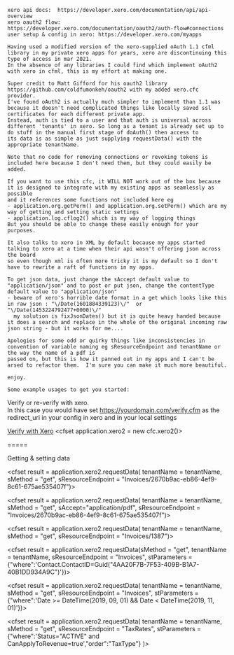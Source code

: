 	xero api docs:  https://developer.xero.com/documentation/api/api-overview
	xero oauth2 flow: https://developer.xero.com/documentation/oauth2/auth-flow#connections 
	user setup & config in xero: https://developer.xero.com/myapps 
	
	Having used a modified version of the xero-supplied oAuth 1.1 cfml library in my private xero apps for years, xero are discontinuing this type of access in mar 2021.
	In the absence of any libraries I could find which implement oAuth2 with xero in cfml, this is my effort at making one.
	
	Super credit to Matt Gifford for his oauth2 library https://github.com/coldfumonkeh/oauth2 with my added xero.cfc provider. 
	I've found oAuth2 is actually much simpler to implement than 1.1 was because it doesn't need complicated things like locally saved ssl certificates for each different private app.
	Instead, auth is tied to a user and that auth is universal across different 'tenants' in xero. So long as a tenant is already set up to do stuff in the manual first stage of doAuth() then access to
	its data is as simple as just supplying requestData() with the appropriate tenantName.
	
	Note that no code for removing connections or revoking tokens is included here because I don't need them, but they could easily be added.
	
	If you want to use this cfc, it WILL NOT work out of the box because it is designed to integrate with my existing apps as seamlessly as possible
	and it references some functions not included here eg 
	- application.org.getPerm() and application.org.setPerm() which are my way of getting and setting static settings
	- application.log.cflog2() which is my way of logging things
	But you should be able to change these easily enough for your purposes.
	
	It also talks to xero in XML by default because my apps started talking to xero at a time when their api wasn't offering json across the board 
	so even though xml is often more tricky it is my default so I don't have to rewrite a raft of functions in my apps. 
	 
	To get json data, just change the sAccept default value to "application/json" and to post or put json, change the contentType default value to "application/json"
	- beware of xero's horrible date format in a get which looks like this in raw json : "\/Date(1601884339123)\/"  or "\/Date(1453224792477+0000)\/" 
	  my solution is fixJsonDates() but it is quite heavy handed because it does a search and replace in the whole of the original incoming raw json string - but it works for me....
	 	
	Apologies for some odd or quirky things like inconsistencies in convention of variable naming eg sResourceEndpoint and tenantName or the way the name of a pdf is
	passed on, but this is how it panned out in my apps and I can't be arsed to refactor them.  I'm sure you can make it much more beautiful.
	
	enjoy.
	
	Some example usages to get you started:

Verify or re-verify with xero.  
In this case you would have set https://yourdomain.com/verify.cfm as the redirect_uri in your config in xero and in your local settings
	
<a href="verify.cfm?a=startXero2Auth">Verify with Xero</a>
<cfset application.xero2 = new cfc.xero2()>

=====

Getting & setting data 

<cfset tenantName = "myTenantNameInXero">

<cfset result = application.xero2.requestData(
											tenantName = tenantName,
											sMethod = "get",
											sResourceEndpoint = "Invoices/2670b9ac-eb86-4ef9-8c61-675ae535407f")>
<cfdump var="#result#" label="get one invoice by guid">

<!---same thing except it gets a pdf --->
<cfset result = application.xero2.requestData(
											tenantName = tenantName,
											sMethod = "get",
											sAccept="application/pdf",
											sResourceEndpoint = "Invoices/2670b9ac-eb86-4ef9-8c61-675ae535407f")>
<cfdump var="#result#" label="get pdf of one invoice by guid">	


<cfset result = application.xero2.requestData(
											tenantName = tenantName,
											sMethod = "get",
											sResourceEndpoint = "Invoices/1387")>
<cfdump var="#result#" label="get one Invoice by invoice number">									
											

<cfset result = application.xero2.requestData(sMethod = "get",
											tenantName = tenantName,
											sResourceEndpoint = "Invoices",	
											stParameters = {"where":'Contact.ContactID=Guid("4AA20F7B-7F53-409B-B1A7-40B1DD934A9C")'})>						
<cfdump var="#result#" label="get invoices attached to a contact">
	
	
<cfset result = application.xero2.requestData(
											tenantName = tenantName,
											sMethod = "get",
											sResourceEndpoint = "Invoices",	
											stParameters = {"where":'Date >= DateTime(2019, 09, 01) && Date < DateTime(2019, 11, 01)'})>
<cfdump var="#result#" label="get invoices between 2 dates">


<cfset result = application.xero2.requestData(
											tenantName = tenantName,
											sMethod = "get",
											sResourceEndpoint = "TaxRates",
											stParameters = {"where":'Status="ACTIVE" and CanApplyToRevenue=true',"order":"TaxType"}
											)>
<cfdump var="#result#" label="get a subset of taxrates">
